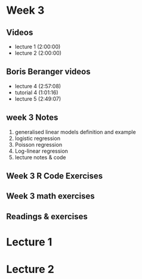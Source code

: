 # Week 3

## Videos
* lecture 1 (2:00:00)
* lecture 2 (2:00:00)


## Boris Beranger videos
* lecture 4 (2:57:08)
* tutorial 4 (1:01:16)
* lecture 5 (2:49:07)


## week 3 Notes
1. generalised linear models definition and example
2. logistic regression
3. Poisson regression
4. Log-linear regression
5. lecture notes & code


## Week 3 R Code Exercises


## Week 3 math exercises


## Readings & exercises


# Lecture 1


# Lecture 2

